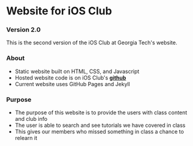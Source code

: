 # Website for iOS Club
### Version 2.0

This is the second version of the iOS Club at Georgia Tech's website.

### About
- Static website built on HTML, CSS, and Javascript
- Hosted website code is on iOS Club's [__github__](https://github.com/iosgatech)
- Current website uses GitHub Pages and Jekyll

### Purpose
- The purpose of this website is to provide the users with class content and club info
- The user is able to search and see tutorials we have covered in class
- This gives our members who missed something in class a chance to relearn it
